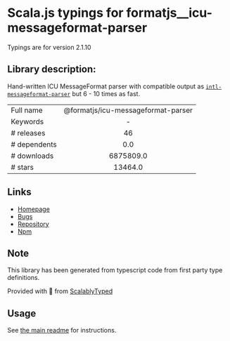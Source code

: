 
# Scala.js typings for formatjs__icu-messageformat-parser

Typings are for version 2.1.10

## Library description:
Hand-written ICU MessageFormat parser with compatible output as [`intl-messageformat-parser`](https://www.npmjs.com/package/intl-messageformat-parser) but 6 - 10 times as fast.

|                    |                 |
| ------------------ | :-------------: |
| Full name          | @formatjs/icu-messageformat-parser |
| Keywords           | - |
| # releases         | 46 |
| # dependents       | 0.0 |
| # downloads        | 6875809.0 |
| # stars            | 13464.0 |

## Links
- [Homepage](https://github.com/formatjs/formatjs#readme)
- [Bugs](https://github.com/formatjs/formatjs/issues)
- [Repository](https://github.com/formatjs/formatjs)
- [Npm](https://www.npmjs.com/package/%40formatjs%2Ficu-messageformat-parser)
    


## Note
This library has been generated from typescript code from first party type definitions.

Provided with :purple_heart: from [ScalablyTyped](https://github.com/oyvindberg/ScalablyTyped)

## Usage
See [the main readme](../../readme.md) for instructions.


